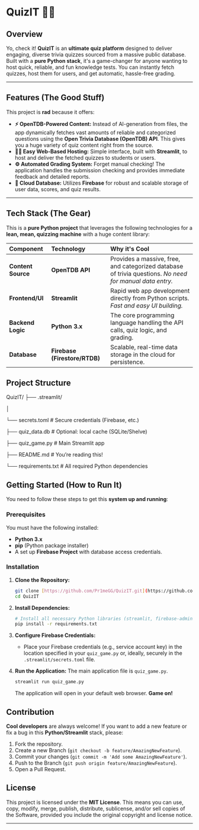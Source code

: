 # QuizIT 🐍🔥

## Overview

Yo, check it! **QuizIT** is an **ultimate quiz platform** designed to deliver engaging, diverse trivia quizzes sourced from a massive public database. Built with a **pure Python stack**, it's a game-changer for anyone wanting to host quick, reliable, and fun knowledge tests. You can instantly fetch quizzes, host them for users, and get automatic, hassle-free grading.

---

## Features (The Good Stuff)

This project is **rad** because it offers:

* **⚡ OpenTDB-Powered Content:** Instead of AI-generation from files, the app dynamically fetches vast amounts of reliable and categorized questions using the **Open Trivia Database (OpenTDB) API**. This gives you a huge variety of quiz content right from the source.
* **👨‍🏫 Easy Web-Based Hosting:** Simple interface, built with **Streamlit**, to host and deliver the fetched quizzes to students or users.
* **⚙️ Automated Grading System:** Forget manual checking! The application handles the submission checking and provides immediate feedback and detailed reports.
* **💾 Cloud Database:** Utilizes **Firebase** for robust and scalable storage of user data, scores, and quiz results.

---

## Tech Stack (The Gear)

This is a **pure Python project** that leverages the following technologies for a **lean, mean, quizzing machine** with a huge content library:

| Component | Technology | Why it's Cool |
| :--- | :--- | :--- |
| **Content Source** | **OpenTDB API** | Provides a massive, free, and categorized database of trivia questions. *No need for manual data entry.* |
| **Frontend/UI** | **Streamlit** | Rapid web app development directly from Python scripts. *Fast and easy UI building.* |
| **Backend Logic** | **Python 3.x** | The core programming language handling the API calls, quiz logic, and grading. |
| **Database** | **Firebase (Firestore/RTDB)** | Scalable, real-time data storage in the cloud for persistence. |

## Project Structure

QuizIT/
├── .streamlit/

│

└── secrets.toml           # Secure credentials (Firebase, etc.)

├── quiz_data.db               # Optional: local cache (SQLite/Shelve)

├── quiz_game.py               # Main Streamlit app

├── README.md                  # You’re reading this!

└── requirements.txt           # All required Python dependencies

## Getting Started (How to Run It)

You need to follow these steps to get this **system up and running**:

### Prerequisites

You must have the following installed:

* **Python 3.x**
* **pip** (Python package installer)
* A set up **Firebase Project** with database access credentials.

### Installation

1.  **Clone the Repository:**
    ```bash
    git clone [https://github.com/Pr1meGG/QuizIT.git](https://github.com/Pr1meGG/QuizIT.git)
    cd QuizIT
    ```

2.  **Install Dependencies:**
    ```bash
    # Install all necessary Python libraries (streamlit, firebase-admin, etc.)
    pip install -r requirements.txt
    ```

3.  **Configure Firebase Credentials:**
    * Place your Firebase credentials (e.g., service account key) in the location specified in your `quiz_game.py` or, ideally, securely in the `.streamlit/secrets.toml` file.

4.  **Run the Application:**
    The main application file is `quiz_game.py`.
    ```bash
    streamlit run quiz_game.py
    ```
    The application will open in your default web browser. **Game on!**

## Contribution

**Cool developers** are always welcome! If you want to add a new feature or fix a bug in this **Python/Streamlit** stack, please:

1.  Fork the repository.
2.  Create a new Branch (`git checkout -b feature/AmazingNewFeature`).
3.  Commit your changes (`git commit -m 'Add some AmazingNewFeature'`).
4.  Push to the Branch (`git push origin feature/AmazingNewFeature`).
5.  Open a Pull Request.

## License

This project is licensed under the **MIT License**. This means you can use, copy, modify, merge, publish, distribute, sublicense, and/or sell copies of the Software, provided you include the original copyright and license notice.

***

